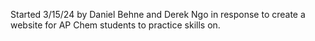 Started 3/15/24 by Daniel Behne and Derek Ngo in response to create a website for
AP Chem students to practice skills on.
